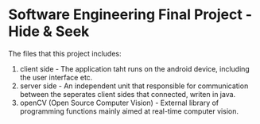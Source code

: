 # Software Engineering Final Project - Hide & Seek

The files that this project includes:

1. client side - The application taht runs on the android device, including the user interface etc.
2. server side - An independent unit that responsible for communication between the seperates client sides that connected, writen in java.
3. openCV (Open Source Computer Vision) - External library of programming functions mainly aimed at real-time computer vision.
